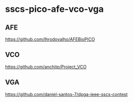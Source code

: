 # sscs-pico-afe-vco-vga

## AFE
https://github.com/lhrodovalho/AFEBioPICO

## VCO
https://github.com/anchitp/Project_VCO

## VGA
https://github.com/daniel-santos-7/dpga-ieee-sscs-contest
